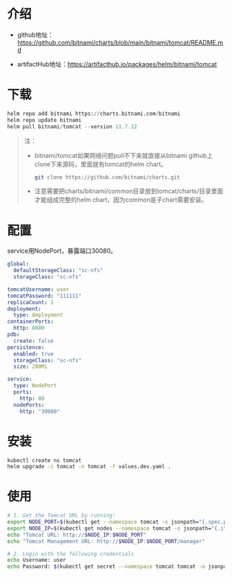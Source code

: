 # 介绍

- github地址：https://github.com/bitnami/charts/blob/main/bitnami/tomcat/README.md

- artifactHub地址：https://artifacthub.io/packages/helm/bitnami/tomcat


# 下载

~~~python
helm repo add bitnami https://charts.bitnami.com/bitnami
helm repo update bitnami
helm pull bitnami/tomcat --version 11.7.12
~~~

> 注：
>
> - bitnami/tomcat如果网络问题pull不下来就直接从bitnami github上clone下来源码，里面就有tomcat的helm chart。
>
>   ~~~sh
>   git clone https://github.com/bitnami/charts.git
>   ~~~
>
> - 注意需要把charts/bitnami/common目录放到tomcat/charts/目录里面才能组成完整的helm chart，因为common是子chart需要安装。

# 配置

service用NodePort，暴露端口30080。

~~~yaml
global:
  defaultStorageClass: "sc-nfs"
  storageClass: "sc-nfs"

tomcatUsername: user
tomcatPassword: "111111"
replicaCount: 1
deployment:
  type: deployment
containerPorts:
  http: 8080
pdb:
  create: false
persistence:
  enabled: true
  storageClass: "sc-nfs"
  size: 200Mi

service:
  type: NodePort
  ports:
    http: 80
  nodePorts:
    http: "30080"
~~~

# 安装

~~~sh
kubectl create ns tomcat
helm upgrade -i tomcat -n tomcat -f values.dev.yaml .
~~~

# 使用

```sh
# 1. Get the Tomcat URL by running:
export NODE_PORT=$(kubectl get --namespace tomcat -o jsonpath="{.spec.ports[0].nodePort}" services tomcat)
export NODE_IP=$(kubectl get nodes --namespace tomcat -o jsonpath="{.items[0].status.addresses[0].address}")
echo "Tomcat URL: http://$NODE_IP:$NODE_PORT"
echo "Tomcat Management URL: http://$NODE_IP:$NODE_PORT/manager"

# 2. Login with the following credentials
echo Username: user
echo Password: $(kubectl get secret --namespace tomcat tomcat -o jsonpath="{.data.tomcat-password}" | base64 -d)
```

